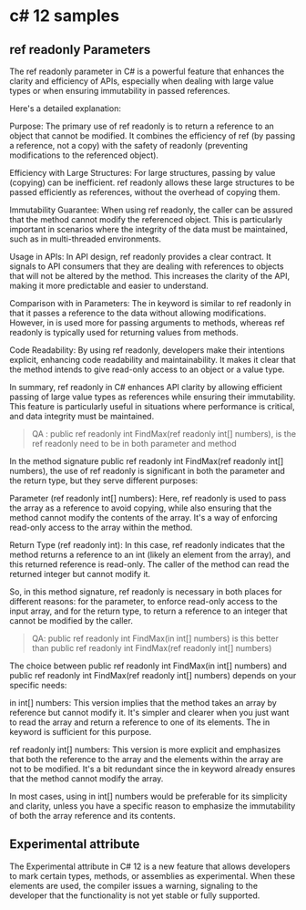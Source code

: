 # c# 12 samples

## ref readonly Parameters

The ref readonly parameter in C# is a powerful feature that enhances the clarity and efficiency of APIs, especially when dealing with large value types or when ensuring immutability in passed references.

Here's a detailed explanation:

Purpose: The primary use of ref readonly is to return a reference to an object that cannot be modified. It combines the efficiency of ref (by passing a reference, not a copy) with the safety of readonly (preventing modifications to the referenced object).

Efficiency with Large Structures: For large structures, passing by value (copying) can be inefficient. ref readonly allows these large structures to be passed efficiently as references, without the overhead of copying them.

Immutability Guarantee: When using ref readonly, the caller can be assured that the method cannot modify the referenced object. This is particularly important in scenarios where the integrity of the data must be maintained, such as in multi-threaded environments.

Usage in APIs: In API design, ref readonly provides a clear contract. It signals to API consumers that they are dealing with references to objects that will not be altered by the method. This increases the clarity of the API, making it more predictable and easier to understand.

Comparison with in Parameters: The in keyword is similar to ref readonly in that it passes a reference to the data without allowing modifications. However, in is used more for passing arguments to methods, whereas ref readonly is typically used for returning values from methods.

Code Readability: By using ref readonly, developers make their intentions explicit, enhancing code readability and maintainability. It makes it clear that the method intends to give read-only access to an object or a value type.

In summary, ref readonly in C# enhances API clarity by allowing efficient passing of large value types as references while ensuring their immutability. This feature is particularly useful in situations where performance is critical, and data integrity must be maintained.

>QA : public ref readonly int FindMax(ref readonly int[] numbers), is the ref readonly need to be in both parameter and method

In the method signature public ref readonly int FindMax(ref readonly int[] numbers), the use of ref readonly is significant in both the parameter and the return type, but they serve different purposes:

Parameter (ref readonly int[] numbers): Here, ref readonly is used to pass the array as a reference to avoid copying, while also ensuring that the method cannot modify the contents of the array. It's a way of enforcing read-only access to the array within the method.

Return Type (ref readonly int): In this case, ref readonly indicates that the method returns a reference to an int (likely an element from the array), and this returned reference is read-only. The caller of the method can read the returned integer but cannot modify it.

So, in this method signature, ref readonly is necessary in both places for different reasons: for the parameter, to enforce read-only access to the input array, and for the return type, to return a reference to an integer that cannot be modified by the caller.

>QA:  public ref readonly int FindMax(in int[] numbers) is this better than public ref readonly int FindMax(ref readonly int[] numbers)

The choice between public ref readonly int FindMax(in int[] numbers) and public ref readonly int FindMax(ref readonly int[] numbers) depends on your specific needs:

in int[] numbers: This version implies that the method takes an array by reference but cannot modify it. It's simpler and clearer when you just want to read the array and return a reference to one of its elements. The in keyword is sufficient for this purpose.

ref readonly int[] numbers: This version is more explicit and emphasizes that both the reference to the array and the elements within the array are not to be modified. It's a bit redundant since the in keyword already ensures that the method cannot modify the array.

In most cases, using in int[] numbers would be preferable for its simplicity and clarity, unless you have a specific reason to emphasize the immutability of both the array reference and its contents.

## Experimental attribute

The Experimental attribute in C# 12 is a new feature that allows developers to mark certain types, methods, or assemblies as experimental. When these elements are used, the compiler issues a warning, signaling to the developer that the functionality is not yet stable or fully supported.